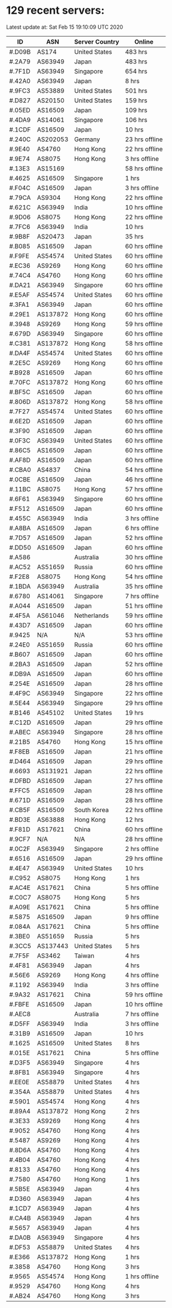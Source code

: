 # 129 recent servers:

Latest update at: Sat Feb 15 19:10:09 UTC 2020

| ID | ASN | Server Country | Online |
| -- | --- | -------------- | ------ |
| #.D09B | AS174 | United States | 483 hrs |
| #.2A79 | AS63949 | Japan | 483 hrs |
| #.7F1D | AS63949 | Singapore | 654 hrs |
| #.42A0 | AS63949 | Japan | 8 hrs |
| #.9FC3 | AS53889 | United States | 501 hrs |
| #.D827 | AS20150 | United States | 159 hrs |
| #.05ED | AS16509 | Japan | 109 hrs |
| #.4DA9 | AS14061 | Singapore | 106 hrs |
| #.1CDF | AS16509 | Japan | 10 hrs |
| #.240C | AS202053 | Germany | 23 hrs offline |
| #.9E40 | AS4760 | Hong Kong | 22 hrs offline |
| #.9E74 | AS8075 | Hong Kong | 3 hrs offline |
| #.13E3 | AS15169 |  | 58 hrs offline |
| #.4625 | AS16509 | Singapore | 1 hrs |
| #.F04C | AS16509 | Japan | 3 hrs offline |
| #.79CA | AS9304 | Hong Kong | 22 hrs offline |
| #.621C | AS63949 | India | 10 hrs offline |
| #.9D06 | AS8075 | Hong Kong | 22 hrs offline |
| #.7FC6 | AS63949 | India | 10 hrs |
| #.9B8F | AS20473 | Japan | 35 hrs |
| #.B085 | AS16509 | Japan | 60 hrs offline |
| #.F9FE | AS54574 | United States | 60 hrs offline |
| #.EC36 | AS9269 | Hong Kong | 60 hrs offline |
| #.74C4 | AS4760 | Hong Kong | 60 hrs offline |
| #.DA21 | AS63949 | Singapore | 60 hrs offline |
| #.E5AF | AS54574 | United States | 60 hrs offline |
| #.3FA1 | AS63949 | Japan | 60 hrs offline |
| #.29E1 | AS137872 | Hong Kong | 60 hrs offline |
| #.3948 | AS9269 | Hong Kong | 59 hrs offline |
| #.679D | AS63949 | Singapore | 60 hrs offline |
| #.C381 | AS137872 | Hong Kong | 58 hrs offline |
| #.DA4F | AS54574 | United States | 60 hrs offline |
| #.2E5C | AS9269 | Hong Kong | 60 hrs offline |
| #.B928 | AS16509 | Japan | 60 hrs offline |
| #.70FC | AS137872 | Hong Kong | 60 hrs offline |
| #.BF5C | AS16509 | Japan | 60 hrs offline |
| #.806D | AS137872 | Hong Kong | 58 hrs offline |
| #.7F27 | AS54574 | United States | 60 hrs offline |
| #.6E2D | AS16509 | Japan | 60 hrs offline |
| #.3F90 | AS16509 | Japan | 60 hrs offline |
| #.0F3C | AS63949 | United States | 60 hrs offline |
| #.86C5 | AS16509 | Japan | 60 hrs offline |
| #.AF8D | AS16509 | Japan | 60 hrs offline |
| #.CBA0 | AS4837 | China | 54 hrs offline |
| #.0CBE | AS16509 | Japan | 46 hrs offline |
| #.11BC | AS8075 | Hong Kong | 57 hrs offline |
| #.6F61 | AS63949 | Singapore | 60 hrs offline |
| #.F512 | AS16509 | Japan | 60 hrs offline |
| #.455C | AS63949 | India | 3 hrs offline |
| #.A8BA | AS16509 | Japan | 6 hrs offline |
| #.7D57 | AS16509 | Japan | 52 hrs offline |
| #.DD50 | AS16509 | Japan | 60 hrs offline |
| #.A586 |  | Australia | 30 hrs offline |
| #.AC52 | AS51659 | Russia | 60 hrs offline |
| #.F2E8 | AS8075 | Hong Kong | 54 hrs offline |
| #.1BDA | AS63949 | Australia | 35 hrs offline |
| #.6780 | AS14061 | Singapore | 7 hrs offline |
| #.A044 | AS16509 | Japan | 51 hrs offline |
| #.4F5A | AS61046 | Netherlands | 59 hrs offline |
| #.43D7 | AS16509 | Japan | 60 hrs offline |
| #.9425 | N/A | N/A | 53 hrs offline |
| #.24E0 | AS51659 | Russia | 60 hrs offline |
| #.B607 | AS16509 | Japan | 60 hrs offline |
| #.2BA3 | AS16509 | Japan | 52 hrs offline |
| #.DB9A | AS16509 | Japan | 60 hrs offline |
| #.254E | AS16509 | Japan | 28 hrs offline |
| #.4F9C | AS63949 | Singapore | 22 hrs offline |
| #.5E44 | AS63949 | Singapore | 29 hrs offline |
| #.B146 | AS45102 | United States | 19 hrs |
| #.C12D | AS16509 | Japan | 29 hrs offline |
| #.ABEC | AS63949 | Singapore | 28 hrs offline |
| #.21B5 | AS4760 | Hong Kong | 15 hrs offline |
| #.F8EB | AS16509 | Japan | 21 hrs offline |
| #.D464 | AS16509 | Japan | 29 hrs offline |
| #.6693 | AS131921 | Japan | 22 hrs offline |
| #.DFBD | AS16509 | Japan | 27 hrs offline |
| #.FFC5 | AS16509 | Japan | 28 hrs offline |
| #.671D | AS16509 | Japan | 28 hrs offline |
| #.CB5F | AS16509 | South Korea | 22 hrs offline |
| #.BD3E | AS63888 | Hong Kong | 12 hrs |
| #.F81D | AS17621 | China | 60 hrs offline |
| #.9CF7 | N/A | N/A | 28 hrs offline |
| #.0C2F | AS63949 | Singapore | 2 hrs offline |
| #.6516 | AS16509 | Japan | 29 hrs offline |
| #.4E47 | AS63949 | United States | 10 hrs |
| #.C952 | AS8075 | Hong Kong | 1 hrs |
| #.AC4E | AS17621 | China | 5 hrs offline |
| #.C0C7 | AS8075 | Hong Kong | 5 hrs |
| #.A09E | AS17621 | China | 5 hrs offline |
| #.5875 | AS16509 | Japan | 9 hrs offline |
| #.084A | AS17621 | China | 5 hrs offline |
| #.3BE0 | AS51659 | Russia | 5 hrs |
| #.3CC5 | AS137443 | United States | 5 hrs |
| #.7F5F | AS3462 | Taiwan | 4 hrs |
| #.4F81 | AS63949 | Japan | 4 hrs |
| #.56E6 | AS9269 | Hong Kong | 4 hrs offline |
| #.1192 | AS63949 | India | 3 hrs offline |
| #.9A32 | AS17621 | China | 59 hrs offline |
| #.FBFE | AS16509 | Japan | 10 hrs offline |
| #.AEC8 |  | Australia | 7 hrs offline |
| #.D5FF | AS63949 | India | 3 hrs offline |
| #.31B9 | AS16509 | Japan | 10 hrs |
| #.1625 | AS16509 | United States | 8 hrs |
| #.015E | AS17621 | China | 5 hrs offline |
| #.D3F5 | AS63949 | Singapore | 4 hrs |
| #.8FB1 | AS63949 | Singapore | 4 hrs |
| #.EE0E | AS58879 | United States | 4 hrs |
| #.354A | AS58879 | United States | 4 hrs |
| #.5901 | AS54574 | Hong Kong | 4 hrs |
| #.89A4 | AS137872 | Hong Kong | 2 hrs |
| #.3E33 | AS9269 | Hong Kong | 4 hrs |
| #.9052 | AS4760 | Hong Kong | 4 hrs |
| #.5487 | AS9269 | Hong Kong | 4 hrs |
| #.8D6A | AS4760 | Hong Kong | 4 hrs |
| #.4B04 | AS4760 | Hong Kong | 4 hrs |
| #.8133 | AS4760 | Hong Kong | 4 hrs |
| #.7580 | AS4760 | Hong Kong | 1 hrs |
| #.5B5E | AS63949 | Japan | 4 hrs |
| #.D360 | AS63949 | Japan | 4 hrs |
| #.1CD7 | AS63949 | Japan | 4 hrs |
| #.CA4B | AS63949 | Japan | 4 hrs |
| #.5657 | AS63949 | Japan | 4 hrs |
| #.DA0B | AS63949 | Singapore | 4 hrs |
| #.DF53 | AS58879 | United States | 4 hrs |
| #.E366 | AS137872 | Hong Kong | 1 hrs |
| #.3858 | AS4760 | Hong Kong | 3 hrs |
| #.9565 | AS54574 | Hong Kong | 1 hrs offline |
| #.9529 | AS4760 | Hong Kong | 4 hrs |
| #.AB24 | AS4760 | Hong Kong | 3 hrs |

